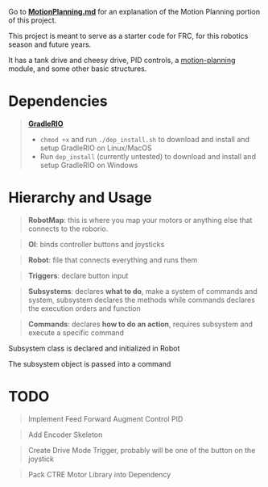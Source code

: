 Go to **[MotionPlanning.md](https://github.com/athenian-robotics/Skeleton/blob/Trajectory-Planning/MotionPlanning.md)** for an explanation of the Motion Planning portion of this project.



This project is meant to serve as a starter code for FRC, for this robotics season and future years.
    
    
It has a tank drive and cheesy drive, PID controls, a [motion-planning](https://github.com/athenian-robotics/Skeleton/blob/Trajectory-Planning/MotionPlanning.md) module, and some other basic structures.

# Dependencies

> **[GradleRIO](https://github.com/wpilibsuite/GradleRIO)**
> * `chmod +x` and run `./dep_install.sh` to download and install and setup GradleRIO on Linux/MacOS
> * Run `dep_install`  (currently untested) to download and install and setup GradleRIO on Windows


# Hierarchy and Usage
> **RobotMap**: this is where you map your motors or anything else that connects to the roborio.

> **OI**: binds controller buttons and joysticks

> **Robot**: file that connects everything and runs them

> **Triggers**: declare button input

> **Subsystems**: declares **what to do**, make a system of commands and system, subsystem declares the methods while commands
declares the execution orders and function

> **Commands**: declares **how to do an action**, requires subsystem and execute a specific command

Subsystem class is declared and initialized in Robot <p>
The subsystem object is passed into a command


# TODO

> Implement Feed Forward Augment Control PID

> Add Encoder Skeleton

> Create Drive Mode Trigger, probably will be one of the button on the joystick

> Pack CTRE Motor Library into Dependency
